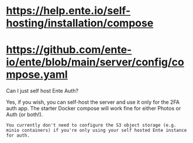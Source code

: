 # https://help.ente.io/self-hosting/installation/compose
# https://github.com/ente-io/ente/blob/main/server/config/compose.yaml

Can I just self host Ente Auth?

Yes, if you wish, you can self-host the server and use it only for the 2FA auth app. The starter Docker compose will work fine for either Photos or Auth (or both!).

    You currently don't need to configure the S3 object storage (e.g. minio containers) if you're only using your self hosted Ente instance for auth.